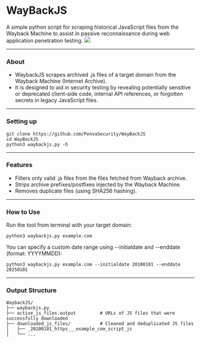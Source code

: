 # WayBackJS
A simple python script for scraping historical JavaScript files from the Wayback Machine to assist in passive reconnaissance during web application penetration testing.
<img src="https://i.postimg.cc/Gt6ktD9Y/cryptojsdecryptor.png">

---

### About
- WaybackJS scrapes archived .js files of a target domain from the Wayback Machine (Internet Archive).
- It is designed to aid in security testing by revealing potentially sensitive or deprecated client-side code, internal API references, or forgotten secrets in legacy JavaScript files.

---

### Setting up
```
git clone https://github.com/PenvaSecurity/WayBackJS
cd WayBackJS
python3 waybackjs.py -h
```

---

### Features
- Filters only valid .js files from the files fetched from Wayback archive.
- Strips archive prefixes/postfixes injected by the Wayback Machine.
- Removes duplicate files (using SHA256 hashing).

---

### How to Use
Run the tool from terminal with your target domain:
```
python3 waybackjs.py example.com
```
You can specify a custom date range using --initialdate and --enddate (format: YYYYMMDD):
```
python3 waybackjs.py example.com --initialdate 20100101 --enddate 20250101
```

---

### Output Structure
```
WaybackJS/
├── waybackjs.py
├── active_js_files.output         # URLs of JS files that were successfully downloaded
├── downloaded_js_files/           # Cleaned and deduplicated JS files
│   ├── _20200101_https___example_com_script_js
│   └── ...
```
